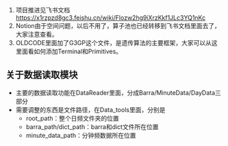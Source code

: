 1. 项目推进见飞书文档 https://x1rzpzd8gc3.feishu.cn/wiki/Flozw2hg9iXrzKkf1JLc3YQ1nKc
2. Notion由于空间问题，以后不用了，算子池也已经转移到飞书文档里面去了，大家注意查看。
3. OLDCODE里面加了G3GP这个文件，是遗传算法的主要框架，大家可以从这里面看如何添加Terminal和Primitives。
## 关于数据读取模块
- 主要的数据读取功能在DataReader里面，分成Barra/MinuteData/DayData三部分
- 需要调整的东西是文件路径，在Data_tools里面，分别是
  - root_path：整个日频文件夹的位置
  - barra_path/dict_path：barra和dict文件所在位置
  - minute_data_path：分钟频数据所在位置
